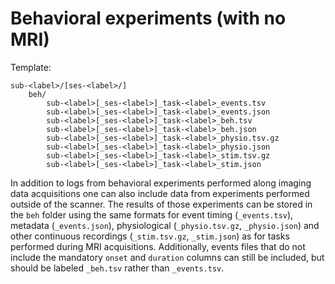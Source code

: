 # Behavioral experiments (with no MRI)

Template:

```Text
sub-<label>/[ses-<label>/]
    beh/
        sub-<label>[_ses-<label>]_task-<label>_events.tsv
        sub-<label>[_ses-<label>]_task-<label>_events.json
        sub-<label>[_ses-<label>]_task-<label>_beh.tsv
        sub-<label>[_ses-<label>]_task-<label>_beh.json
        sub-<label>[_ses-<label>]_task-<label>_physio.tsv.gz
        sub-<label>[_ses-<label>]_task-<label>_physio.json
        sub-<label>[_ses-<label>]_task-<label>_stim.tsv.gz
        sub-<label>[_ses-<label>]_task-<label>_stim.json
```

In addition to logs from behavioral experiments performed along imaging data
acquisitions one can also include data from experiments performed outside of the
scanner. The results of those experiments can be stored in the `beh` folder using
the same formats for event timing (`_events.tsv`), metadata (`_events.json`),
physiological (`_physio.tsv.gz`, `_physio.json`) and other continuous recordings
(`_stim.tsv.gz`, `_stim.json`) as for tasks performed during MRI acquisitions.
Additionally, events files that do not include the mandatory `onset` and
`duration` columns can still be included, but should be labeled `_beh.tsv`
rather than `_events.tsv`.
